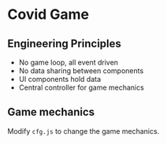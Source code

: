 # Covid Game

## Engineering Principles

* No game loop, all event driven
* No data sharing between components
* UI components hold data
* Central controller for game mechanics

## Game mechanics

Modify `cfg.js` to change the game mechanics.